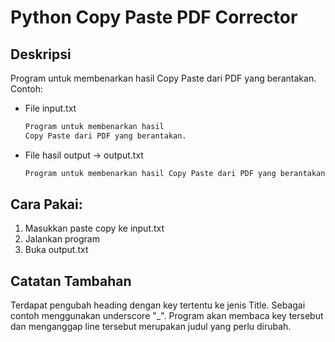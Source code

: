 # Python Copy Paste PDF Corrector

## Deskripsi
Program untuk membenarkan hasil Copy Paste dari PDF yang berantakan.
Contoh:
- File input.txt
    ```txt
    Program untuk membenarkan hasil 
    Copy Paste dari PDF yang berantakan.
    ```

- File hasil output -> output.txt
    ```txt
    Program untuk membenarkan hasil Copy Paste dari PDF yang berantakan.
    ```

## Cara Pakai:
1. Masukkan paste copy ke input.txt
2. Jalankan program
3. Buka output.txt

## Catatan Tambahan
Terdapat pengubah heading dengan key tertentu ke jenis Title. Sebagai contoh menggunakan underscore "_".
Program akan membaca key tersebut dan menganggap line tersebut merupakan judul yang perlu dirubah.
